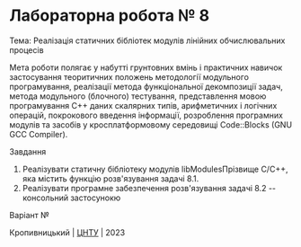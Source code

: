 ﻿# Лабораторна робота № 8

Тема: Реалізація статичних бібліотек модулів лінійних обчислювальних процесів

Мета роботи полягає у набутті грунтовних вмінь і практичних навичок застосування теоритичних положень методології 
модульного програмування, реалізації метода функціональної декомпозиції задач, метода модульного (блочного) тестування,
представлення мовою програмування С++ даних скалярних типів, арифметичних і логічних операцій, покрокового введення 
інформації, розроблення програмних модулів та засобів у кросплатформовому середовищі Code::Blocks (GNU GCC Compiler).

Завдання 
1. Реалізувати статичну бібліотеку модулів libModulesПрізвище C/C++, яка містить функцію розв'язування задачі 8.1.
2. Реалізувати програмне забезпечення розв'язування задачі 8.2 -- консольний застосунокю

Варіант № 


Кропивницький | <a href="http://www.kntu.kr.ua/">ЦНТУ</a> | 2023
